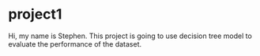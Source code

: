 # project1
Hi, my name is Stephen. 
This project is going to use decision tree model to evaluate the performance of the dataset. 
